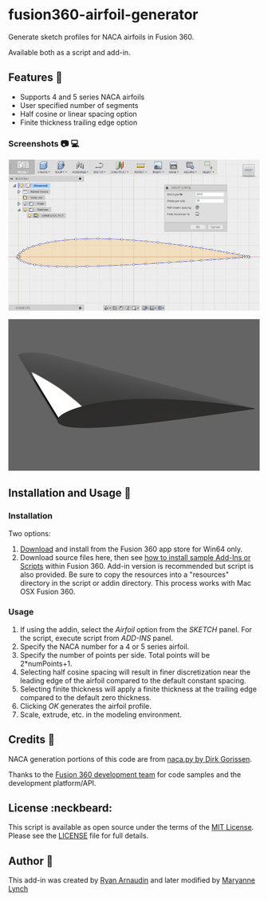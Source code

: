 # fusion360-airfoil-generator

Generate sketch profiles for NACA airfoils in Fusion 360.

Available both as a script and add-in.

## Features :rocket:

- Supports 4 and 5 series NACA airfoils
- User specified number of segments
- Half cosine or linear spacing option
- Finite thickness trailing edge option

### Screenshots :camera: :computer:

![NACA Airfoil Generator](resources/app_screenshot_v1.jpg?raw=true "NACA Airfoil Generator")

![NACA Airfoil Rendering](resources/airfoil_rendering_v1.png?raw=true "NACA Airfoil Rendering")

## Installation and Usage :floppy_disk:

### Installation

Two options:

1. [Download](https://apps.autodesk.com/FUSION/en/Detail/Index?id=appstore.exchange.autodesk.com%3afusion360airfoilgenerator_windows64%3aen) and install from the Fusion 360 app store for Win64 only.
2. Download source files here, then see [how to install sample Add-Ins or Scripts](https://rawgit.com/AutodeskFusion360/AutodeskFusion360.github.io/master/Installation.html) within Fusion 360. Add-in version is recommended but script is also provided.  Be sure to copy the resources into a "resources" directory in the script or addin directory.  This process works with Mac OSX Fusion 360.

### Usage

1. If using the addin, select the *Airfoil* option from the *SKETCH* panel. For the script, execute script from *ADD-INS* panel.
2. Specify the NACA number for a 4 or 5 series airfoil.
3. Specify the number of points per side. Total points will be 2*numPoints+1. 
4. Selecting half cosine spacing will result in finer discretization near the leading edge of the airfoil compared to the default constant spacing. 
5. Selecting finite thickness will apply a finite thickness at the trailing edge compared to the default zero thickness.
6. Clicking *OK* generates the airfoil profile.
7. Scale, extrude, etc. in the modeling environment. 

## Credits :raised_hands:

NACA generation portions of this code are from [naca.py by Dirk Gorissen](https://github.com/dgorissen/naca). 

Thanks to the [Fusion 360 development team](https://github.com/AutodeskFusion360) for code samples and the development platform/API. 

## License :neckbeard:

This script is available as open source under the terms of the [MIT License](http://opensource.org/licenses/MIT). Please see the [LICENSE](https://raw.githubusercontent.com/arnaudin/fusion360-airfoil-generator/master/LICENSE) file for full details.

## Author :pencil:
This add-in was created by [Ryan Arnaudin](http://ryanarnaudin.com) and later modified by [Maryanne Lynch](https://github.com/MaryLynch)
